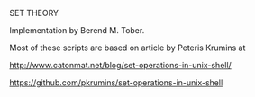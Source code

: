 SET THEORY

  Implementation by Berend M. Tober.

  Most of these scripts are based on article by Peteris Krumins at 

  http://www.catonmat.net/blog/set-operations-in-unix-shell/

  https://github.com/pkrumins/set-operations-in-unix-shell

